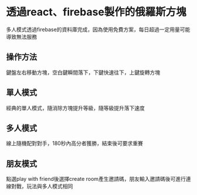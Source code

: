# 透過react、firebase製作的俄羅斯方塊

多人模式透過firebase的資料庫完成，因為使用免費方案，每日超過一定用量可能導致無法服務

## 操作方法

鍵盤左右移動方塊，空白鍵瞬間落下，下鍵快速往下，上鍵旋轉方塊

## 單人模式

經典的單人模式，隨消除方塊提升等級，隨等級提升落下速度

## 多人模式

線上隨機配對對手，180秒內高分者獲勝，結束後可要求重賽

## 朋友模式

點選play with friend後選擇create room產生邀請碼，朋友輸入邀請碼後可進行連線對戰，玩法與多人模式相同

